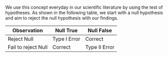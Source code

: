 We use this concept everyday in our scientific literature by using the test of hypotheses. As shown in the following table, we start with a null hypothesis and aim to reject the null hypothesis with our findings. 

| Observation | Null True       |   Null False     |
|-------------|-----------      |------------------|
| Reject Null     | Type I Error    | Correct          |
| Fail to reject Null | Correct | Type II Error    |